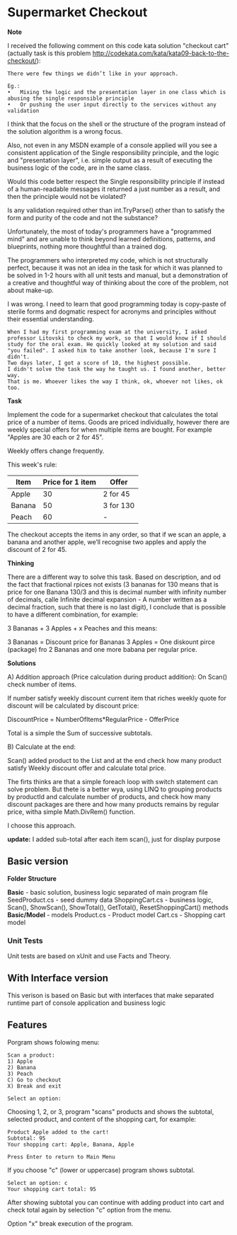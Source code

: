 # Supermarket Checkout

**Note**

I received the following comment on this code kata solution "checkout cart" (actually task is this problem http://codekata.com/kata/kata09-back-to-the-checkout/):

```
There were few things we didn’t like in your approach.

Eg.:
•	Mixing the logic and the presentation layer in one class which is abusing the single responsible principle
•	Or pushing the user input directly to the services without any validation
```

I think that the focus on the shell or the structure of the program instead of the solution algorithm is a wrong focus.

Also, not even in any MSDN example of a console applied will you see a consistent application of the Single responsibility principle, and the logic and "presentation layer", i.e. simple output as a result of executing the business logic of the code, are in the same class.

Would this code better respect the Single responsibility principle if instead of a human-readable messages it returned a just number as a result, and then the principle would not be violated?

Is any validation required other than int.TryParse() other than to satisfy the form and purity of the code and not the substance?

Unfortunately, the most of today's programmers have a "programmed mind" and are unable to think beyond learned definitions, patterns, and blueprints, nothing more thoughtful than a trained dog.

The programmers who interpreted my code, which is not structurally perfect, because it was not an idea in the task for which it was planned to be solved in 1-2 hours with all unit tests and manual, but a demonstration of a creative and thoughtful way of thinking about the core of the problem, not about make-up.

I was wrong. I need to learn that good programming today is copy-paste of sterile forms and dogmatic respect for acronyms and principles without their essential understanding.

```
When I had my first programming exam at the university, I asked professor Litovski to check my work, so that I would know if I should study for the oral exam. He quickly looked at my solution and said "you failed". I asked him to take another look, because I'm sure I didn't.
Two days later, I got a score of 10, the highest possible.
I didn't solve the task the way he taught us. I found another, better way.
That is me. Whoever likes the way I think, ok, whoever not likes, ok too.
```

**Task**

Implement the code for a supermarket checkout that calculates the total price of a number of items. Goods are priced individually, however there are weekly special offers for when multiple items are bought. For example "Apples are 30 each or 2 for 45".

Weekly offers change frequently.

This week's rule:

| Item   |Price for 1 item | Offer                |
|--------|-----------------|----------------------|
| Apple  | 30              | 2 for 45             |
| Banana | 50              | 3 for 130            |
| Peach  | 60              |  -                   |

The checkout accepts the items in any order, so that if we scan an apple, a banana and another apple, we’ll recognise two apples and apply the discount of 2 for 45.

**Thinking**

There are a different way to solve this task.
Based on description, and od the fact that fractional rpices not exists (3 bananas for 130 means that is price for one Banana 130/3 and this is decimal number with infinity number of decimals, calle Infinite decimal expansion - A number written as a decimal fraction, such that there is no last digit), I conclude that is possible to have a different combination, for example:

3 Bananas + 3 Apples + x Peaches
and this means:

3 Bananas = Discount price for Bananas
3 Apples = One diskount pirce (package) fro 2 Bananas and one more babana per regular price.

**Solutions**

A) Addition approach (Price calculation during product addition):
   On Scan() check number of items. 

If number satisfy weekly discount current item that riches weekly quote for discount will be calculated by discount price:

DiscountPrice = NumberOfItems*RegularPrice - OfferPrice

Total is a simple the Sum of successive subtotals.

B) Calculate at the end:

Scan() added product to the List and at the end check how many product satisfy Weekly discount offer and calculate total price.

The firts thinks are that a simple foreach loop with switch statement can solve problem. But thete is a better wya, using LINQ to grouping products by productId and calculate number of products, and check how many discount packages are there and how many products remains by regular price, witha  simple Math.DivRem() function.

I choose this approach.

**update:** I added sub-total after each item scan(), just for display purpose

## Basic version
**Folder Structure**

**Basic** - basic solution, business logic separated of main program file
SeedProduct.cs - seed dummy data
ShoppingCart.cs - business logic, Scan(), ShowScan(), ShowTotal(), GetTotal(), ResetShoppingCart() methods
**Basic/Model** - models
Product.cs - Product model
Cart.cs - Shopping cart model

### Unit Tests
Unit tests are based on xUnit and use Facts and Theory.

## With Interface version
This verison is based on Basic but with interfaces that make separated runtime part of console application and business logic

## Features
Porgram shows folowing menu:
```
Scan a product:
1) Apple
2) Banana
3) Peach
C) Go to checkout
X) Break and exit

Select an option: 
```

Choosing 1, 2, or 3, program "scans" products and shows the subtotal, selected product, and content of the shopping cart, for example:

```
Product Apple added to the cart!
Subtotal: 95
Your shopping cart: Apple, Banana, Apple

Press Enter to return to Main Menu
```
If you choose "c" (lower or uppercase) program shows subtotal.

```
Select an option: c
Your shopping cart total: 95
```

After showing subtotal you can continue with adding product into cart and check total again by selection "c" option from the menu.

Option "x" break execution of the program.
